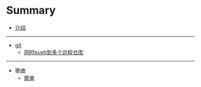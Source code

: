 # Summary

* [介绍](README.md)

---

* [git](git/README.md)
  * [同时push到多个远程仓库](git/同时push到多个远程仓库.md)
---
* 歌曲
    * [歌单](歌曲/歌单.md)

